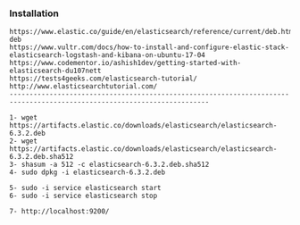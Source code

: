 ### Installation
	https://www.elastic.co/guide/en/elasticsearch/reference/current/deb.html#install-deb
	https://www.vultr.com/docs/how-to-install-and-configure-elastic-stack-elasticsearch-logstash-and-kibana-on-ubuntu-17-04
	https://www.codementor.io/ashish1dev/getting-started-with-elasticsearch-du107nett
	https://tests4geeks.com/elasticsearch-tutorial/
	http://www.elasticsearchtutorial.com/
	------------------------------------------------------------------------------------------------------------------------
	
	1- wget https://artifacts.elastic.co/downloads/elasticsearch/elasticsearch-6.3.2.deb
	2- wget https://artifacts.elastic.co/downloads/elasticsearch/elasticsearch-6.3.2.deb.sha512
	3- shasum -a 512 -c elasticsearch-6.3.2.deb.sha512 
	4- sudo dpkg -i elasticsearch-6.3.2.deb

	5- sudo -i service elasticsearch start
	6- sudo -i service elasticsearch stop

	7- http://localhost:9200/
